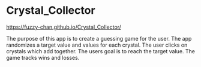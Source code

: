 # Crystal_Collector

https://fuzzy-chan.github.io/Crystal_Collector/

The purpose of this app is to create a guessing game for the user. The app randomizes a target value and values for each crystal. The user clicks on crystals which add together. The users goal is to reach the target value. The game tracks wins and losses.